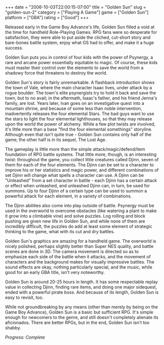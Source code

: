 +++
date = "2006-10-03T22:00:15-07:00"
title = "Golden Sun"
slug = "golden-sun-2"
category = ["Playing A Game"]
game = ["Golden Sun"]
platform = ["GBA"]
rating = ["Good"]
+++

Released early in the Game Boy Advance's life, Golden Sun filled a void at the time for handheld Role-Playing Games. RPG fans were so desperate for satisfaction, they were able to put aside the cliched, cut-short story and bare-bones battle system, enjoy what GS had to offer, and make it a huge success.

Golden Sun puts you in control of four kids with the power of Psynergy, a rare and arcane power essentially equitable to magic. Of course, these kids must master their control over the elements to save the world from a shadowy force that threatens to destroy the world.

Golden Sun's story is fairly unremarkable. A flashback introduction shows the town of Vale, where the main character Isaac lives, under attack by a rogue boulder. The town's elite psynergists try to hold it back and save the town, but to no avail; in the aftermath, Isaac's father, and his friend Jenna's family, are lost. Years later, Ivan goes on an investigative quest into a mountain shrine, and because of some less than noble intervention, inadvertently releases the four elemental Stars. The bad guys want to use the stars to light the four elemental lighthouses, so that they may release upon the world the power of alchemy. While a few plot twists are involved, it's little more than a base "find the four elemental somethings" storyline. Although even that isn't quite true - Golden Sun contains only half of the game; the other half is in its sequel, The Lost Age.

The gameplay is little more than the simple attack/magic/defend/item foundation of RPG battle systems. That little more, though, is an interesting twist: throughout the game, you collect little creatures called Djinn, seven of them for each of the four elements. The Djinn can be set to a character to improve his or her statistics and magic power, and different combinations of set Djinn will change what spells a character can use. A Djinn can be "Unleashed" from a set character in battle - each Djinn has a certain attack or effect when unleashed, and unleashed Djinn can, in turn, be used for summons. Up to four Djinn of a certain type can be used to summon a powerful attack for each element, in a variety of combinations.

The Djinn abilities also come into play outside of battle. Psynergy must be used in the overworld to overcome obstacles (like watering a plant to make it grow into a climbable vine) and solve puzzles. Log rolling and block pushing are given new life in Golden Sun, and while none of them are incredibly difficult, the puzzles do add at least some element of strategic thinking to the game, what with its cut and dry battles.

Golden Sun's graphics are amazing for a handheld game. The overworld is nicely polished, perhaps slightly better than Super NES quality, and battle scenes are done in 3D. The camera movement is directed so as to emphasize each side of the battle when it attacks, and the movement of characters and the background makes for visually impressive battles. The sound effects are okay, nothing particularly special, and the music, while good for an early GBA title, isn't very noteworthy.

Golden Sun is around 20-25 hours in length. It has some respectable replay value in collecting Djinn, finding rare items, and doing one major sidequest, ended with a powerful pirate boss. And because of its length, Golden Sun is easy to revisit, too.

While not groundbreaking by any means (other than merely by being on the Game Boy Advance), Golden Sun is a basic but sufficient RPG. It's simple enough for newcomers to the genre, and still doesn't completely alienate its aficionados. There are better RPGs, but in the end, Golden Sun isn't too shabby.

<i>Progress: Complete</i>